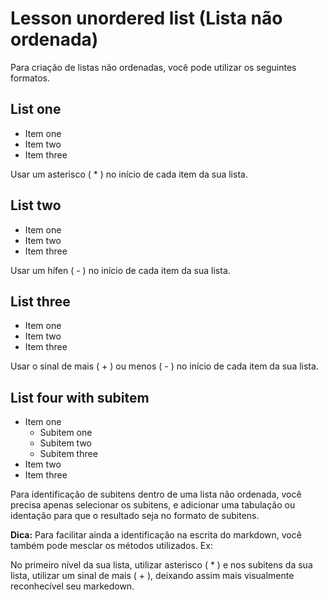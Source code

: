 # Lesson unordered list (Lista não ordenada)

Para criação de listas não ordenadas, você pode utilizar os seguintes formatos.

## List one

* Item one
* Item two
* Item three

Usar um asterisco ( * ) no início de cada item da sua lista.

## List two

- Item one
- Item two
- Item three

Usar um hífen ( - ) no início de cada item da sua lista.

## List three

+ Item one
+ Item two
+ Item three

Usar o sinal de mais ( + ) ou menos ( - ) no início de cada item da sua lista.

## List four with subitem

* Item one
  + Subitem one
  + Subitem two
  + Subitem three
* Item two
* Item three

Para identificação de subitens dentro de uma lista não ordenada, você precisa apenas selecionar os subitens, e adicionar uma tabulação ou identação para que o resultado seja no formato de subitens.

**Dica:** Para facilitar ainda a identificação na escrita do markdown, você também pode mesclar os métodos utilizados. Ex:

No primeiro nível da sua lista, utilizar asterisco ( * ) e nos subitens da sua lista, utilizar um sinal de mais ( + ), deixando assim mais visualmente reconhecível seu markedown.